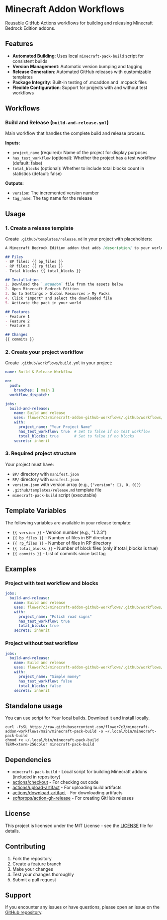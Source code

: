 # Minecraft Addon Workflows

Reusable GitHub Actions workflows for building and releasing Minecraft Bedrock Edition addons.

## Features

- **Automated Building**: Uses local `minecraft-pack-build` script for consistent builds
- **Version Management**: Automatic version bumping and tagging
- **Release Generation**: Automated GitHub releases with customizable templates
- **Package Integrity**: Built-in testing of .mcaddon and .mcpack files
- **Flexible Configuration**: Support for projects with and without test workflows

## Workflows

### Build and Release (`build-and-release.yml`)

Main workflow that handles the complete build and release process.

**Inputs:**
- `project_name` (required): Name of the project for display purposes
- `has_test_workflow` (optional): Whether the project has a test workflow (default: false)
- `total_blocks` (optional): Whether to include total blocks count in statistics (default: false)

**Outputs:**
- `version`: The incremented version number
- `tag_name`: The tag name for the release

## Usage

### 1. Create a release template

Create `.github/templates/release.md` in your project with placeholders:

```markdown
A Minecraft Bedrock Edition addon that adds [description] to your world.

## Files
- BP files: {{ bp_files }}
- RP files: {{ rp_files }}
- Total blocks: {{ total_blocks }}

## Installation
1. Download the `.mcaddon` file from the assets below
2. Open Minecraft Bedrock Edition
3. Go to Settings > Global Resources > My Packs
4. Click "Import" and select the downloaded file
5. Activate the pack in your world

## Features
- Feature 1
- Feature 2
- Feature 3

## Changes
{{ commits }}
```

### 2. Create your project workflow

Create `.github/workflows/build.yml` in your project:

```yaml
name: Build & Release Workflow

on:
  push:
    branches: [ main ]
  workflow_dispatch:

jobs:
  build-and-release:
    name: Build and release
    uses: flower7c3/minecraft-addon-github-workflows/.github/workflows/build-and-release.yml@main
    with:
      project_name: "Your Project Name"
      has_test_workflow: true  # Set to false if no test workflow
      total_blocks: true       # Set to false if no blocks
    secrets: inherit
```

### 3. Required project structure

Your project must have:
- `BP/` directory with `manifest.json`
- `RP/` directory with `manifest.json`
- `version.json` with version array (e.g., `{"version": [1, 0, 0]}`)
- `.github/templates/release.md` template file
- `minecraft-pack-build` script (executable)

## Template Variables

The following variables are available in your release template:

- `{{ version }}` - Version number (e.g., "1.2.3")
- `{{ bp_files }}` - Number of files in BP directory
- `{{ rp_files }}` - Number of files in RP directory
- `{{ total_blocks }}` - Number of block files (only if total_blocks is true)
- `{{ commits }}` - List of commits since last tag

## Examples

### Project with test workflow and blocks
```yaml
jobs:
  build-and-release:
    name: Build and release
    uses: flower7c3/minecraft-addon-github-workflows/.github/workflows/build-and-release.yml@main
    with:
      project_name: "Polish road signs"
      has_test_workflow: true
      total_blocks: true
    secrets: inherit
```

### Project without test workflow
```yaml
jobs:
  build-and-release:
    name: Build and release
    uses: flower7c3/minecraft-addon-github-workflows/.github/workflows/build-and-release.yml@main
    with:
      project_name: "Simple money"
      has_test_workflow: false
      total_blocks: false
    secrets: inherit
```

## Standalone usage

You can use script for Your local builds. Download it and install locally.

```shell
curl -fsSL https://raw.githubusercontent.com/flower7c3/minecraft-addon-workflows/main/minecraft-pack-build -o ~/.local/bin/minecraft-pack-build
chmod +x ~/.local/bin/minecraft-pack-build
TERM=xterm-256color minecraft-pack-build
```

## Dependencies

- `minecraft-pack-build` - Local script for building Minecraft addons (included in repository)
- [actions/checkout](https://github.com/actions/checkout) - For checking out code
- [actions/upload-artifact](https://github.com/actions/upload-artifact) - For uploading build artifacts
- [actions/download-artifact](https://github.com/actions/download-artifact) - For downloading artifacts
- [softprops/action-gh-release](https://github.com/softprops/action-gh-release) - For creating GitHub releases

## License

This project is licensed under the MIT License - see the [LICENSE](LICENSE) file for details.

## Contributing

1. Fork the repository
2. Create a feature branch
3. Make your changes
4. Test your changes thoroughly
5. Submit a pull request

## Support

If you encounter any issues or have questions, please open an issue on the [GitHub repository](https://github.com/flower7c3/minecraft-addon-workflows).